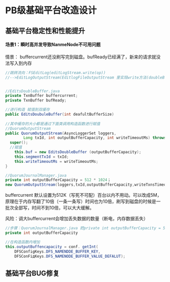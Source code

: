 # 	PB级基础平台改造设计



## 基础平台稳定性和性能提升



#### 场景1：瞬时高并发导致NanmeNode不可用问题

情景： buffercurrent还没刷写完到磁盘。bufReady已经满了，新来的请求就没法写入到内存

```java
//跳转流向：FSEditLog(editLogStream.write(op)) 
//-->EditLogOutputStream(EditlogFileOutputStream 里实现write方法(doubleBuf.writeOp(op))) --> EditsDoubleBuffer 中赋值


//EditsDoubleBuffer.java 
private TxnBuffer buffercurrent;
private TxnBuffer bufReady;

//进行构造 赋值到双缓存
public EditsDoubuleBuffer(int deafultBufferSize)
  
//其中缓存的大小都是通过下面类调用构造函数进行赋值
//QuorumOutputStream
public QuorumOutputStream(AsyncLoggerSet loggers,
		Long txId, int outputBufferCapacity, int writeTimeoutMs) throws IOException{ 
  super();
  //赋值
	this.buf = new EditsDoubleBuffer (outputBufferCapacity);                                                                                  	this.loggers = loggers; 	
	this.segmentTxId = txId;
	this.writeTimeoutMs = writeTimeoutMs;
}

//QuorumJournalManager.java 
private int outputBufferCapacity = 512 * 1024；
new QuorumOutputStream(loggers,txId,outputBufferCapacity,writeTxnsTimeoutMS)

```

buffercurrent 默认设置为512K（写死不可配）百台以内不用动。可以改成5M，原理在于内存写翻了10倍（一条一条写）时间也为10倍，刷写到磁盘的时候是一批次全部写，时间不到10倍，可以大大缓解。

风险：调大buffercurrent会增加丢失数据的数量（断电，内存数据丢失）

```java
//步骤：QuorumJournalManager.java 把private int outputBufferCapacity = 512 * 1024；注释变成值
private int outputBufferCapacity

//在构造函数内增加
this.outputBuffencapacity = conf. getInt(
	DFSConfigKeys.DFS_NAMENDDE_BUFFER_KEY,
	DFSConFiдKeys.DFS_NAMENODE_BUFFER_VALUE_DEFALUT);


```



## 基础平台BUG修复



